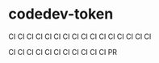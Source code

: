 # codedev-token
CI CI CI CI CI CI CI CI CI CI CI CI CI CI CI CI

CI CI CI CI CI CI CI CI CI CI CI PR
